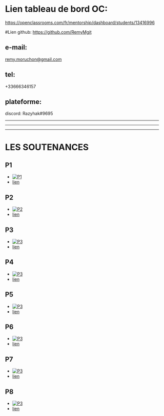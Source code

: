 # Lien tableau de bord OC: 
https://openclassrooms.com/fr/mentorship/dashboard/students/13416996

#Lien github: 
https://github.com/RemyMgit

## e-mail: 
remy.moruchon@gmail.com

## tel: 
+33666346157

## plateforme: 
discord: Razyhak#9695

---
---
---

# LES SOUTENANCES

## P1
- [![P1](https://camo.githubusercontent.com/7dff6c80fcd48e7399dec96a0aee46d31ef4df98b1d1a285801b9e99977d693e/68747470733a2f2f692e696d6775722e636f6d2f764b62324631422e706e67)]( "P1")
- [lien](https://openclassrooms.com/fr/users/13416996/paths/717/projects/1331/project-evaluation)

## P2
- [![P2](https://camo.githubusercontent.com/7dff6c80fcd48e7399dec96a0aee46d31ef4df98b1d1a285801b9e99977d693e/68747470733a2f2f692e696d6775722e636f6d2f764b62324631422e706e67)]( "P2")
- [lien](https://openclassrooms.com/fr/users/13416996/paths/717/projects/1332/project-evaluation)

## P3
- [![P3](https://camo.githubusercontent.com/7dff6c80fcd48e7399dec96a0aee46d31ef4df98b1d1a285801b9e99977d693e/68747470733a2f2f692e696d6775722e636f6d2f764b62324631422e706e67)]( "P3")
- [lien](https://openclassrooms.com/fr/users/13416996/paths/717/projects/1157/project-evaluation)

## P4
- [![P3](https://camo.githubusercontent.com/7dff6c80fcd48e7399dec96a0aee46d31ef4df98b1d1a285801b9e99977d693e/68747470733a2f2f692e696d6775722e636f6d2f764b62324631422e706e67)]( "P4")
- [lien](https://openclassrooms.com/fr/users/13416996/paths/717/projects/1333/project-evaluation)


## P5
- [![P3](https://camo.githubusercontent.com/7dff6c80fcd48e7399dec96a0aee46d31ef4df98b1d1a285801b9e99977d693e/68747470733a2f2f692e696d6775722e636f6d2f764b62324631422e706e67)]( "P5")
- [lien](https://openclassrooms.com/fr/users/13416996/paths/717/projects/1334/project-evaluation)

## P6
- [![P3](https://camo.githubusercontent.com/7dff6c80fcd48e7399dec96a0aee46d31ef4df98b1d1a285801b9e99977d693e/68747470733a2f2f692e696d6775722e636f6d2f764b62324631422e706e67)]( "P6")
- [lien](https://openclassrooms.com/fr/users/13416996/paths/717/projects/1247/project-evaluation)


## P7
- [![P3](https://camo.githubusercontent.com/7dff6c80fcd48e7399dec96a0aee46d31ef4df98b1d1a285801b9e99977d693e/68747470733a2f2f692e696d6775722e636f6d2f764b62324631422e706e67)]( "P7")
- [lien](https://openclassrooms.com/fr/users/13416996/paths/717/projects/1335/project-evaluation)


## P8
- [![P3](https://camo.githubusercontent.com/7dff6c80fcd48e7399dec96a0aee46d31ef4df98b1d1a285801b9e99977d693e/68747470733a2f2f692e696d6775722e636f6d2f764b62324631422e706e67)]( "P8")
- [lien](https://openclassrooms.com/fr/users/13416996/paths/717/projects/1336/project-evaluation)


